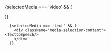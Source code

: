 {selectedMedia === 'video' && (
        <div className="media-selection-content">
        <VideotoJson/>
        </div>
      )}

      {selectedMedia === 'text' && (
        <div className="media-selection-content">
    <TexttoSpeech/>
        </div>
      )}
